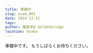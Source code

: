 ```yaml
---
title: 準備中
slug: exam_001
date: 2019-12-31
tags: 
author: 電氣羊@ Goldenbridge
location: Osaka
---
```

準備中です。
もうしばらくお待ちください。

<link-to></link-to>